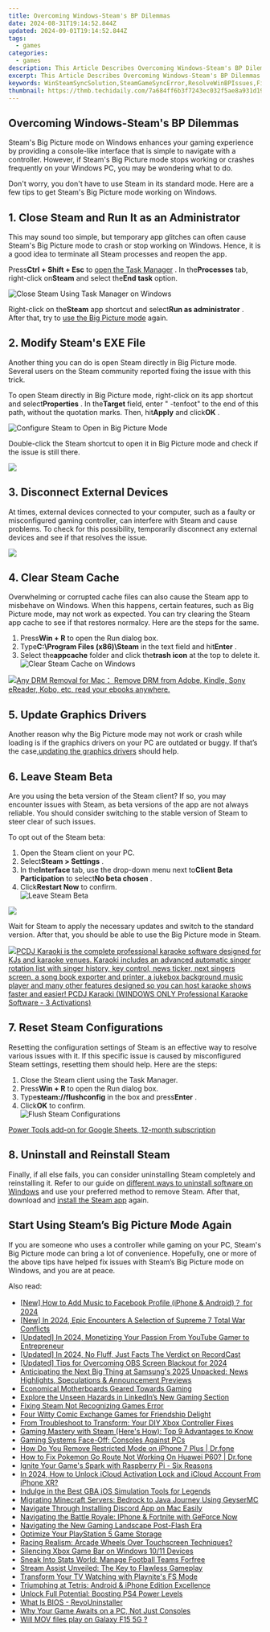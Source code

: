 ```yaml
---
title: Overcoming Windows-Steam's BP Dilemmas
date: 2024-08-31T19:14:52.844Z
updated: 2024-09-01T19:14:52.844Z
tags:
  - games
categories:
  - games
description: This Article Describes Overcoming Windows-Steam's BP Dilemmas
excerpt: This Article Describes Overcoming Windows-Steam's BP Dilemmas
keywords: WinSteamSyncSolution,SteamGameSyncError,ResolveWinBPIssues,FixSteamLaunchFail,BPDilemmaOverride,UnifySteamAndWindows,SyncWindowsGamesSteam
thumbnail: https://thmb.techidaily.com/7a684ff6b3f7243ec032f5ae8a931d190264bae1e112796613965ade353d6f1f.png
---
```


## Overcoming Windows-Steam's BP Dilemmas

 Steam's Big Picture mode on Windows enhances your gaming experience by providing a console-like interface that is simple to navigate with a controller. However, if Steam's Big Picture mode stops working or crashes frequently on your Windows PC, you may be wondering what to do.

 Don't worry, you don't have to use Steam in its standard mode. Here are a few tips to get Steam's Big Picture mode working on Windows.

## 1\. Close Steam and Run It as an Administrator

 This may sound too simple, but temporary app glitches can often cause Steam's Big Picture mode to crash or stop working on Windows. Hence, it is a good idea to terminate all Steam processes and reopen the app.

 Press**Ctrl + Shift + Esc** to [open the Task Manager](https://www.makeuseof.com/ways-to-open-task-manager-windows-10/) . In the**Processes** tab, right-click on**Steam** and select the**End task** option.

![Close Steam Using Task Manager on Windows](https://static1.makeuseofimages.com/wordpress/wp-content/uploads/2023/03/close-steam-using-task-manager-on-windows.jpg)

 Right-click on the**Steam** app shortcut and select**Run as administrator** . After that, try to [use the Big Picture mode](https://www.makeuseof.com/what-is-steam-big-picture-mode-explained/) again.

## 2\. Modify Steam's EXE File

 Another thing you can do is open Steam directly in Big Picture mode. Several users on the Steam community reported fixing the issue with this trick.

 To open Steam directly in Big Picture mode, right-click on its app shortcut and select**Properties** . In the**Target** field, enter " -tenfoot" to the end of this path, without the quotation marks. Then, hit**Apply** and click**OK** .

![Configure Steam to Open in Big Picture Mode](https://static1.makeuseofimages.com/wordpress/wp-content/uploads/2023/09/configure-steam-to-open-in-big-picture-mode.jpg)

 Double-click the Steam shortcut to open it in Big Picture mode and check if the issue is still there.

<!-- affiliate ads begin -->
<a href="https://secure.2checkout.com/order/checkout.php?PRODS=4940317&QTY=1&AFFILIATE=108875&CART=1"><img src="https://secure.avangate.com/images/merchant/333ac5d90817d69113471fbb6e531bee/sps-partnership-728x90eng.png" border="0"></a>
<!-- affiliate ads end -->
## 3\. Disconnect External Devices

 At times, external devices connected to your computer, such as a faulty or misconfigured gaming controller, can interfere with Steam and cause problems. To check for this possibility, temporarily disconnect any external devices and see if that resolves the issue.

<!-- affiliate ads begin -->
<a href="https://store.massmailsoftware.com/order/checkout.php?PRODS=2069351&QTY=1&AFFILIATE=108875&CART=1"><img src="https://secure.avangate.com/images/merchant/dc87c13749315c7217cdc4ac692e704c/banera_for_partners-24_%282%29.jpg" border="0"></a>
<!-- affiliate ads end -->
## 4\. Clear Steam Cache

 Overwhelming or corrupted cache files can also cause the Steam app to misbehave on Windows. When this happens, certain features, such as Big Picture mode, may not work as expected. You can try clearing the Steam app cache to see if that restores normalcy. Here are the steps for the same.

1. Press**Win + R** to open the Run dialog box.
2. Type**C:\\Program Files (x86)\\Steam** in the text field and hit**Enter** .
3. Select the**appcache** folder and click the**trash icon** at the top to delete it.  
![Clear Steam Cache on Windows](https://static1.makeuseofimages.com/wordpress/wp-content/uploads/2023/09/clear-steam-cache-on-windows.jpg)

<!-- affiliate ads begin -->
<a href="https://secure.2checkout.com/order/checkout.php?PRODS=4600114&QTY=1&AFFILIATE=108875&CART=1"><img src="https://www.epubor.com/images/drm-removal-feature2.png" border="0">Any DRM Removal for Mac： Remove DRM from Adobe, Kindle, Sony eReader, Kobo, etc, read your ebooks anywhere.</a>
<!-- affiliate ads end -->
## 5\. Update Graphics Drivers

 Another reason why the Big Picture mode may not work or crash while loading is if the graphics drivers on your PC are outdated or buggy. If that’s the case,[updating the graphics drivers](https://www.makeuseof.com/update-graphics-drivers-in-windows-10/) should help.

## 6\. Leave Steam Beta

 Are you using the beta version of the Steam client? If so, you may encounter issues with Steam, as beta versions of the app are not always reliable. You should consider switching to the stable version of Steam to steer clear of such issues.

To opt out of the Steam beta:

1. Open the Steam client on your PC.
2. Select**Steam > Settings** .
3. In the**Interface** tab, use the drop-down menu next to**Client Beta Participation** to select**No beta chosen** .
4. Click**Restart Now** to confirm.  
![Leave Steam Beta](https://static1.makeuseofimages.com/wordpress/wp-content/uploads/2023/09/leave-steam-beta.jpg)

<!-- affiliate ads begin -->
<a href="https://secure.2checkout.com/order/checkout.php?PRODS=4621764&QTY=1&AFFILIATE=108875&CART=1"><img src="https://www.x-mirage.com/x-mirage/img/page-home.jpg" border="0"></a>
<!-- affiliate ads end -->
 Wait for Steam to apply the necessary updates and switch to the standard version. After that, you should be able to use the Big Picture mode in Steam.

<!-- affiliate ads begin -->
<a href="https://shop.pcdj.com/order/checkout.php?PRODS=4698832&QTY=1&AFFILIATE=108875&CART=1"> <img src="https://secure.avangate.com/images/merchant/47f4b6321e9fd8e8f7326a6adc1a7c1e/products/karaoki-new-searchresultspane.jpg" border="0">PCDJ Karaoki is the complete professional karaoke software designed for KJs and karaoke venues. Karaoki includes an advanced automatic singer rotation list with singer history, key control, news ticker, next singers screen, a song book exporter and printer, a jukebox background music player and many other features designed so you can host karaoke shows faster and easier! 
 PCDJ Karaoki (WINDOWS ONLY Professional Karaoke Software - 3 Activations)</a>
<!-- affiliate ads end -->
## 7\. Reset Steam Configurations

 Resetting the configuration settings of Steam is an effective way to resolve various issues with it. If this specific issue is caused by misconfigured Steam settings, resetting them should help. Here are the steps:

1. Close the Steam client using the Task Manager.
2. Press**Win + R** to open the Run dialog box.
3. Type**steam://flushconfig** in the box and press**Enter** .
4. Click**OK** to confirm.  
![Flush Steam Configurations](https://static1.makeuseofimages.com/wordpress/wp-content/uploads/2023/06/flush-steam-configurations.jpg)

<!-- affiliate ads begin -->
<a href="https://secure.2checkout.com/order/checkout.php?PRODS=4721564&QTY=1&AFFILIATE=108875&CART=1">Power Tools add-on for Google Sheets, 12-month subscription</a>
<!-- affiliate ads end -->
## 8\. Uninstall and Reinstall Steam

 Finally, if all else fails, you can consider uninstalling Steam completely and reinstalling it. Refer to our guide on [different ways to uninstall software on Windows](https://www.makeuseof.com/windows-11-different-ways-to-uninstall-software/) and use your preferred method to remove Steam. After that, download and [install the Steam app](https://www.makeuseof.com/what-is-steam-how-to-install/) again.

## Start Using Steam’s Big Picture Mode Again

 If you are someone who uses a controller while gaming on your PC, Steam's Big Picture mode can bring a lot of convenience. Hopefully, one or more of the above tips have helped fix issues with Steam’s Big Picture mode on Windows, and you are at peace.


<ins class="adsbygoogle"
     style="display:block"
     data-ad-format="autorelaxed"
     data-ad-client="ca-pub-7571918770474297"
     data-ad-slot="1223367746"></ins>



<ins class="adsbygoogle"
     style="display:block"
     data-ad-client="ca-pub-7571918770474297"
     data-ad-slot="8358498916"
     data-ad-format="auto"
     data-full-width-responsive="true"></ins>





<span class="atpl-alsoreadstyle">Also read:</span>
<div><ul>
<li><a href="https://facebook-video-recording.techidaily.com/new-how-to-add-music-to-facebook-profile-iphone-and-android-for-2024/"><u>[New] How to Add Music to Facebook Profile (iPhone & Android)？ for 2024</u></a></li>
<li><a href="https://digital-screen-recording.techidaily.com/new-in-2024-epic-encounters-a-selection-of-supreme-7-total-war-conflicts/"><u>[New] In 2024, Epic Encounters  A Selection of Supreme 7 Total War Conflicts</u></a></li>
<li><a href="https://youtube-tips.techidaily.com/ed-in-2024-monetizing-your-passion-from-youtube-gamer-to-entrepreneur/"><u>[Updated] In 2024, Monetizing Your Passion  From YouTube Gamer to Entrepreneur</u></a></li>
<li><a href="https://remote-screen-capture.techidaily.com/updated-in-2024-no-fluff-just-facts-the-verdict-on-recordcast/"><u>[Updated] In 2024, No Fluff, Just Facts  The Verdict on RecordCast</u></a></li>
<li><a href="https://visual-screen-recording.techidaily.com/updated-tips-for-overcoming-obs-screen-blackout-for-2024/"><u>[Updated] Tips for Overcoming OBS Screen Blackout for 2024</u></a></li>
<li><a href="https://technical-tips.techidaily.com/anticipating-the-next-big-thing-at-samsungs-2025-unpacked-news-highlights-speculations-and-announcement-previews/"><u>Anticipating the Next Big Thing at Samsung's 2025 Unpacked: News Highlights, Speculations & Announcement Previews</u></a></li>
<li><a href="https://games-able.techidaily.com/economical-motherboards-geared-towards-gaming/"><u>Economical Motherboards Geared Towards Gaming</u></a></li>
<li><a href="https://games-able.techidaily.com/explore-the-unseen-hazards-in-linkedins-new-gaming-section/"><u>Explore the Unseen Hazards in LinkedIn’s New Gaming Section</u></a></li>
<li><a href="https://games-able.techidaily.com/fixing-steam-not-recognizing-games-error/"><u>Fixing Steam Not Recognizing Games Error</u></a></li>
<li><a href="https://games-able.techidaily.com/four-witty-comic-exchange-games-for-friendship-delight/"><u>Four Witty Comic Exchange Games for Friendship Delight</u></a></li>
<li><a href="https://games-able.techidaily.com/from-troubleshoot-to-transform-your-diy-xbox-controller-fixes/"><u>From Troubleshoot to Transform: Your DIY Xbox Controller Fixes</u></a></li>
<li><a href="https://games-able.techidaily.com/gaming-mastery-with-steam-heres-how-top-9-advantages-to-know/"><u>Gaming Mastery with Steam (Here's How): Top 9 Advantages to Know</u></a></li>
<li><a href="https://games-able.techidaily.com/gaming-systems-face-off-consoles-against-pcs/"><u>Gaming Systems Face-Off: Consoles Against PCs</u></a></li>
<li><a href="https://iphone-unlock.techidaily.com/how-do-you-remove-restricted-mode-on-iphone-7-plus-drfone-by-drfone-ios/"><u>How Do You Remove Restricted Mode on iPhone 7 Plus | Dr.fone</u></a></li>
<li><a href="https://android-pokemon-go.techidaily.com/how-to-fix-pokemon-go-route-not-working-on-huawei-p60-drfone-by-drfone-virtual-android/"><u>How to Fix Pokemon Go Route Not Working On Huawei P60? | Dr.fone</u></a></li>
<li><a href="https://games-able.techidaily.com/ignite-your-games-spark-with-raspberry-pi-six-reasons/"><u>Ignite Your Game's Spark with Raspberry Pi - Six Reasons</u></a></li>
<li><a href="https://activate-lock.techidaily.com/in-2024-how-to-unlock-icloud-activation-lock-and-icloud-account-from-iphone-xr-by-drfone-ios/"><u>In 2024, How to Unlock iCloud Activation Lock and iCloud Account From iPhone XR?</u></a></li>
<li><a href="https://games-able.techidaily.com/indulge-in-the-best-gba-ios-simulation-tools-for-legends/"><u>Indulge in the Best GBA iOS Simulation Tools for Legends</u></a></li>
<li><a href="https://games-able.techidaily.com/migrating-minecraft-servers-bedrock-to-java-journey-using-geysermc/"><u>Migrating Minecraft Servers: Bedrock to Java Journey Using GeyserMC</u></a></li>
<li><a href="https://games-able.techidaily.com/navigate-through-installing-discord-app-on-mac-easily/"><u>Navigate Through Installing Discord App on Mac Easily</u></a></li>
<li><a href="https://games-able.techidaily.com/navigating-the-battle-royale-iphone-and-fortnite-with-geforce-now/"><u>Navigating the Battle Royale: IPhone & Fortnite with GeForce Now</u></a></li>
<li><a href="https://games-able.techidaily.com/navigating-the-new-gaming-landscape-post-flash-era/"><u>Navigating the New Gaming Landscape Post-Flash Era</u></a></li>
<li><a href="https://games-able.techidaily.com/optimize-your-playstation-5-game-storage/"><u>Optimize Your PlayStation 5 Game Storage</u></a></li>
<li><a href="https://games-able.techidaily.com/racing-realism-arcade-wheels-over-touchscreen-techniques/"><u>Racing Realism: Arcade Wheels Over Touchscreen Techniques?</u></a></li>
<li><a href="https://games-able.techidaily.com/silencing-xbox-game-bar-on-windows-1011-devices/"><u>Silencing Xbox Game Bar on Windows 10/11 Devices</u></a></li>
<li><a href="https://games-able.techidaily.com/sneak-into-stats-world-manage-football-teams-forfree/"><u>Sneak Into Stats World: Manage Football Teams Forfree</u></a></li>
<li><a href="https://games-able.techidaily.com/stream-assist-unveiled-the-key-to-flawless-gameplay/"><u>Stream Assist Unveiled: The Key to Flawless Gameplay</u></a></li>
<li><a href="https://games-able.techidaily.com/transform-your-tv-watching-with-playnites-fs-mode/"><u>Transform Your TV Watching with Playnite's FS Mode</u></a></li>
<li><a href="https://games-able.techidaily.com/triumphing-at-tetris-android-and-iphone-edition-excellence/"><u>Triumphing at Tetris: Android & iPhone Edition Excellence</u></a></li>
<li><a href="https://games-able.techidaily.com/unlock-full-potential-boosting-ps4-power-levels/"><u>Unlock Full Potential: Boosting PS4 Power Levels</u></a></li>
<li><a href="https://win-forum.techidaily.com/what-is-bios-revouninstaller/"><u>What Is BIOS - RevoUninstaller</u></a></li>
<li><a href="https://games-able.techidaily.com/why-your-game-awaits-on-a-pc-not-just-consoles/"><u>Why Your Game Awaits on a PC, Not Just Consoles</u></a></li>
<li><a href="https://techidaily.com/will-mov-files-play-on-galaxy-f15-5g-by-aiseesoft-video-converter-play-mov-on-android/"><u>Will MOV files play on Galaxy F15 5G ?</u></a></li>
</ul></div>
